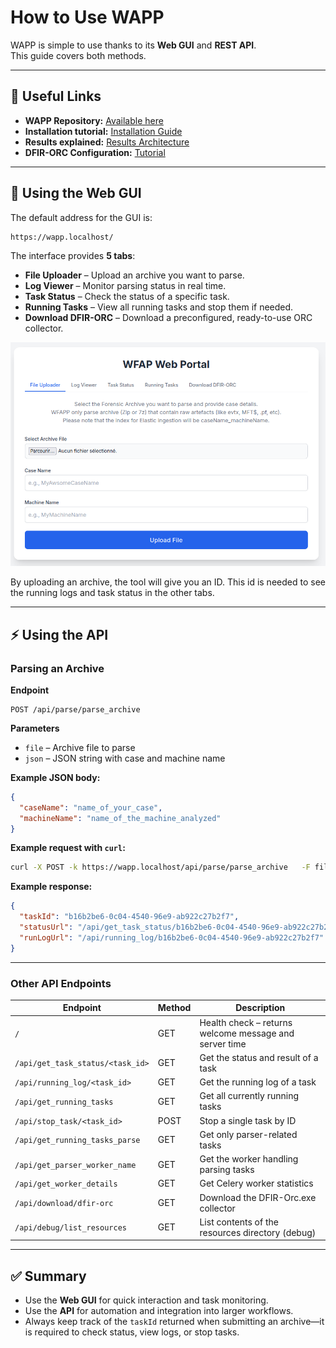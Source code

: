 # How to Use WAPP

WAPP is simple to use thanks to its **Web GUI** and **REST API**.  
This guide covers both methods.

---

## 📌 Useful Links

* **WAPP Repository:** [Available here](https://github.com/youhgo/WFAPP)
* **Installation tutorial:** [Installation Guide](https://github.com/youhgo/WFAPP/blob/master/ressources/documentation/how_to_install.md)
* **Results explained:** [Results Architecture](https://github.com/youhgo/WFAPP/blob/master/ressources/documentation/Explaining_the_results.md)
* **DFIR-ORC Configuration:** [Tutorial](https://youhgo.github.io/DOPP-Config-ORC-EN/)

---

## 🚀 Using the Web GUI

The default address for the GUI is:

```
https://wapp.localhost/
```

The interface provides **5 tabs**:

- **File Uploader** – Upload an archive you want to parse.  
- **Log Viewer** – Monitor parsing status in real time.  
- **Task Status** – Check the status of a specific task.  
- **Running Tasks** – View all running tasks and stop them if needed.  
- **Download DFIR-ORC** – Download a preconfigured, ready-to-use ORC collector.  

<p align="center">
  <img src="../images/Gui_main.png" width="800" alt="WAPP Web GUI">
</p>

By uploading an archive, the tool will give you an ID. This id is needed to see the running logs and task status in the other tabs.

---

## ⚡ Using the API

### Parsing an Archive

**Endpoint**  
```
POST /api/parse/parse_archive
```

**Parameters**  
- `file` – Archive file to parse  
- `json` – JSON string with case and machine name  

**Example JSON body:**

```json
{
  "caseName": "name_of_your_case",
  "machineName": "name_of_the_machine_analyzed"
}
```

**Example request with `curl`:**

```bash
curl -X POST -k https://wapp.localhost/api/parse/parse_archive   -F file=@"/path/to/archive.7z"   -F json='{"caseName":"test", "machineName":"DesktopForest"}'
```

**Example response:**

```json
{
  "taskId": "b16b2be6-0c04-4540-96e9-ab922c27b2f7",
  "statusUrl": "/api/get_task_status/b16b2be6-0c04-4540-96e9-ab922c27b2f7",
  "runLogUrl": "/api/running_log/b16b2be6-0c04-4540-96e9-ab922c27b2f7"
}
```

---

### Other API Endpoints

| Endpoint | Method | Description |
|----------|--------|-------------|
| `/` | GET | Health check – returns welcome message and server time |
| `/api/get_task_status/<task_id>` | GET | Get the status and result of a task |
| `/api/running_log/<task_id>` | GET | Get the running log of a task |
| `/api/get_running_tasks` | GET | Get all currently running tasks |
| `/api/stop_task/<task_id>` | POST | Stop a single task by ID |
| `/api/get_running_tasks_parse` | GET | Get only parser-related tasks |
| `/api/get_parser_worker_name` | GET | Get the worker handling parsing tasks |
| `/api/get_worker_details` | GET | Get Celery worker statistics |
| `/api/download/dfir-orc` | GET | Download the DFIR-Orc.exe collector |
| `/api/debug/list_resources` | GET | List contents of the resources directory (debug) |

---

## ✅ Summary

- Use the **Web GUI** for quick interaction and task monitoring.  
- Use the **API** for automation and integration into larger workflows.  
- Always keep track of the `taskId` returned when submitting an archive—it is required to check status, view logs, or stop tasks.  
